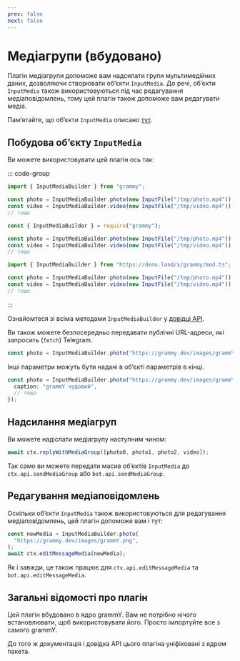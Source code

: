 ```yaml
---
prev: false
next: false
---
```


# Медіагрупи (вбудовано)

Плагін медіагрупи допоможе вам надсилати групи мультимедійних даних, дозволяючи
створювати обʼєкти `InputMedia`. До речі, обʼєкти `InputMedia` також
використовуються під час редагування медіаповідомлень, тому цей плагін також
допоможе вам редагувати медіа.

Памʼятайте, що обʼєкти `InputMedia` описано
[тут](https://core.telegram.org/bots/api#inputmedia).

## Побудова обʼєкту `InputMedia`

Ви можете використовувати цей плагін ось так:

::: code-group

```ts [TypeScript]
import { InputMediaBuilder } from "grammy";

const photo = InputMediaBuilder.photo(new InputFile("/tmp/photo.mp4"));
const video = InputMediaBuilder.video(new InputFile("/tmp/video.mp4"));
// тощо
```

```js [JavaScript]
const { InputMediaBuilder } = require("grammy");

const photo = InputMediaBuilder.photo(new InputFile("/tmp/photo.mp4"));
const video = InputMediaBuilder.video(new InputFile("/tmp/video.mp4"));
// тощо
```

```ts [Deno]
import { InputMediaBuilder } from "https://deno.land/x/grammy/mod.ts";

const photo = InputMediaBuilder.photo(new InputFile("/tmp/photo.mp4"));
const video = InputMediaBuilder.video(new InputFile("/tmp/video.mp4"));
// тощо
```

:::

Ознайомтеся зі всіма методами `InputMediaBuilder` у
[довідці API](/ref/core/inputmediabuilder).

Ви також можете безпосередньо передавати публічні URL-адреси, які запросить
(`fetch`) Telegram.

```ts
const photo = InputMediaBuilder.photo("https://grammy.dev/images/grammY.png");
```

Інші параметри можуть бути надані в обʼєкті параметрів в кінці.

```ts
const photo = InputMediaBuilder.photo("https://grammy.dev/images/grammY.png", {
  caption: "grammY чудовий",
  // тощо
});
```

## Надсилання медіагруп

Ви можете надіслати медіагрупу наступним чином:

```ts
await ctx.replyWithMediaGroup([photo0, photo1, photo2, video]);
```

Так само ви можете передати масив обʼєктів `InputMedia` до
`ctx.api.sendMediaGroup` або `bot.api.sendMediaGroup`.

## Редагування медіаповідомлень

Оскільки обʼєкти `InputMedia` також використовуються для редагування
медіаповідомлень, цей плагін допоможе вам і тут:

```ts
const newMedia = InputMediaBuilder.photo(
  "https://grammy.dev/images/grammY.png",
);
await ctx.editMessageMedia(newMedia);
```

Як і завжди, це також працює для `ctx.api.editMessageMedia` та
`bot.api.editMessageMedia`.

## Загальні відомості про плагін

Цей плагін вбудовано в ядро grammY. Вам не потрібно нічого встановлювати, щоб
використовувати його. Просто імпортуйте все з самого grammY.

До того ж документація і довідка API цього плагіна уніфіковані з ядром пакета.
